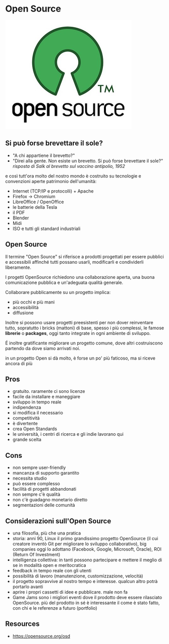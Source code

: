 # Open Source
![logo_opensource](img/logo_opensource.jpg)

## Si può forse brevettare il sole?
-  "A chi appartiene il brevetto?"
- "Direi alla gente. Non esiste un brevetto. Si può forse brevettare il sole?"
*risposta di Salk al brevetto sul vaccino antipolio, 1952*

e così tutt'ora molto del nostro mondo è costruito su tecnologie e convenzioni aperte patrimonio dell'umanità:
- Internet (TCP/IP e protocolli) + Apache
- Firefox -> Chromium
- LibreOffice / OpenOffice
- le batterie della Tesla
- il PDF
- Blender
- Midi
- ISO e tutti gli standard industriali

## Open Source

Il termine "Open Source" si riferisce a prodotti progettati per essere pubblici e accessibili affinché tutti possano usarli, modificarli e condividerli liberamente.

I progetti OpenSource richiedono una collaborazione aperta, una buona comunicazione pubblica e un'adeguata qualità generale.

Collaborare pubblicamente su un progetto implica:
- più occhi e più mani
- accessibilità
- diffusione

Inoltre si possono usare progetti preesistenti per non dover reinventare tutto, sopratutto i bricks (mattoni) di base, spesso i più complessi, le famose **librerie** o **packages**, oggi tanto integrate in ogni ambiente di sviluppo.

É inoltre gratificante migliorare un progetto comune, dove altri costruiscono partendo da dove siamo arrivati noi.

in un progetto Open si dà molto, è forse un po' più faticoso, ma si riceve ancora di più

## Pros
- gratuito. raramente ci sono licenze
- facile da installare e maneggiare
- sviluppo in tempo reale
- indipendenza
- si modifica il necessario
- competitività
- è divertente
- crea Open Standards
- le università, i centri di ricerca e gli indie lavorano qui
- grande scelta

## Cons
- non sempre user-friendly
- mancanza di supporto garantito
- necessita studio
- può essere complesso
- facilità di progetti abbandonati
- non sempre c'è qualità
- non c'è guadagno monetario diretto
- segmentazioni delle comunità

## Considerazioni sull'Open Source
- una filosofia, più che una pratica
- storia: anni 90, Linux il primo grandissimo progetto OpenSource (il cui creatore inventò Git per migliorare lo sviluppo collaborativo), big companies oggi lo adottano (Facebook, Google, Microsoft, Oracle), ROI (Return Of Investment)
- intelligenza collettiva: in tanti possono partecipare e mettere il meglio di se in modalità open e meritocratica
- feedback in tempo reale con gli utenti
- possibilità di lavoro (manutenzione, customizzazione, velocità)
- il progetto sopravvive al nostro tempo e interesse. qualcun altro potrà portarlo avanti
- aprire i propri cassetti di idee e pubblicare. male non fa
- Game Jams sono i migliori eventi dove il prodotto deve essere rilasciato OpenSource. più del prodotto in sé è interessante il come è stato fatto, con chi e le referenze a futuro (portfolio)

## Resources
- <https://opensource.org/osd>
